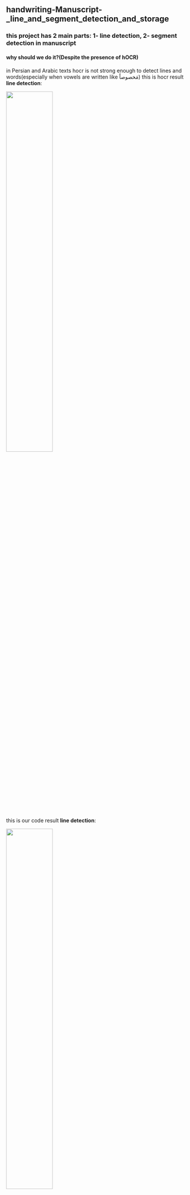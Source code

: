 ## handwriting-Manuscript-_line_and_segment_detection_and_storage
### this project has 2 main parts: 1- line detection, 2- segment detection in manuscript

#### why should we do it?(Despite the presence of hOCR)
in Persian and Arabic texts hocr is not strong enough to detect lines and words(especially when vowels are written like مَخصوصاً)
this is hocr result **line detection**:

<img src="https://github.com/ZeinabTaghavi/handwriting-Manuscript-_line_and_segment_detection_and_storage/blob/master/Comparison_codes/line_detection_hocr_or_x_y_projection/HW_hocr/1.jpg_rect_lines_with_hOCR.jpg?raw=true" width="50%" height="50%">

this is our code result **line detection**:

<img src="https://github.com/ZeinabTaghavi/handwriting-Manuscript-_line_and_segment_detection_and_storage/blob/master/line_detectoin/1.jpg_find_line_by_semi_histogram_5_bound.jpg?raw=true" width="50%" height="50%">

this is hocr result **segment detection**:

<img src="https://github.com/ZeinabTaghavi/handwriting-Manuscript-_line_and_segment_detection_and_storage/blob/master/Comparison_codes/segment_detectoin_hOCR_x_y_projection/rect_words_with_hOCR_EAST_on_denoised_img.jpg?raw=true" width="50%" height="50%">

this is our code result **segment detection**:

<img src="https://github.com/ZeinabTaghavi/handwriting-Manuscript-_line_and_segment_detection_and_storage/blob/master/segment_detectoin/x_y_projection_contours/1.jpg_1_contoured.jpg?raw=true" width="50%" height="50%">

#### describing code:

source image:

<img src="https://raw.githubusercontent.com/ZeinabTaghavi/handwriting-Manuscript-_line_and_segment_detection_and_storage/master/line_detectoin/1.jpg" width="50%" height="50%">

##### 1- line detection:

by using x projection and then y projection we can find lines, in image what does it mean?
read below:
  ```
  # 2 - find the high compression vertical area

    vertical_hist = [sum(gray_env[i,:]) for i in range(img.shape[0])]
    
  ```
  this is result of vertical_hist:

  <img src="https://github.com/ZeinabTaghavi/handwriting-Manuscript-_line_and_segment_detection_and_storage/blob/master/plots/plot1.png?raw=true" width="50%" height="50%">  
  
  ```
    vertical_temp = gray_corrected_rotation.copy()
    vertical_limit = gray_env.shape[1] * 255 * vertical_percent *.01
    for i in range(len(vertical_hist)):
        if vertical_hist[i] > vertical_limit:
            vertical_temp[i,:] = 255
        else:
            vertical_temp[i,:] = 0
            
  ```
  this is result of mapping high density parts to be main lines:
  
  <img src="https://github.com/ZeinabTaghavi/handwriting-Manuscript-_line_and_segment_detection_and_storage/blob/master/plots/plot2.png?raw=true" width="50%" height="50%">
  
it would give us a multimodal histogram, gets us **height** of lines.

then in each line, with same way we can find correct location of lines.
  ```
  for y1,y2 in vertical_lines_positions:
        temp_img_env = gray_corrected_rotation_env[y1:y2,:]
        horizontal_limit = (y2-y1) * 255 * horizontal_percent * .01
        for j in range(temp_img_env.shape[1]):
            if sum(temp_img_env[:,j]) > horizontal_limit:
                line_location_image[y1:y2, j] = 0

  ```
  
then draw rectangle to bound them, and this is result:

<img src="https://github.com/ZeinabTaghavi/handwriting-Manuscript-_line_and_segment_detection_and_storage/blob/master/line_detectoin/1.jpg_find_line_by_semi_histogram_5_bound.jpg?raw=true" width="50%" height="50%">

adn one of the stored lines:

<img src="https://github.com/ZeinabTaghavi/handwriting-Manuscript-_line_and_segment_detection_and_storage/blob/master/segment_detectoin/x_y_projection_contours/1.jpg?raw=true" width="50%" height="50%">

and then, we will store them in folder.


##### 2- segment detection

at first, detect contours, in this time, may detect many noises,
so whot to removethem?
this is the histogram based on contours contourAre(lowest part is min contourAre and highest is biggest contourAre, in 10 bins):

<img src="https://github.com/ZeinabTaghavi/handwriting-Manuscript-_line_and_segment_detection_and_storage/blob/master/plots/plot3.png?raw=true" height="50%">

the first bin has highest count of contoursArea, they are noises or dots, and must be ignored,
then to cover all parts of segments(dots(like ب چ ج), vowels(like سَلام or بعضاً), and some seprate parts of one segments(like ک or گ )) detect first and last of width(w1, w1) then cover all heigh of line (h1 = 0 , h1 = height of line)
then result is this image

<img src="https://github.com/ZeinabTaghavi/handwriting-Manuscript-_line_and_segment_detection_and_storage/blob/master/segment_detectoin/x_y_projection_contours/1.jpg_1_contoured.jpg?raw=true" height="50%">

and store them in a seprate file, 
some of example segments are:

<img src="https://github.com/ZeinabTaghavi/handwriting-Manuscript-_line_and_segment_detection_and_storage/blob/master/segment_detectoin/x_y_projection_contours/Segment_images_for_1.jpg/11_segment_y1_-14_y2_126_x1_639_x2_687_.jpg?raw=true" height="50%">

<img src="https://github.com/ZeinabTaghavi/handwriting-Manuscript-_line_and_segment_detection_and_storage/blob/master/segment_detectoin/x_y_projection_contours/Segment_images_for_1.jpg/14_segment_y1_-16_y2_125_x1_690_x2_729_.jpg?raw=true" height="50%">

<img src="https://github.com/ZeinabTaghavi/handwriting-Manuscript-_line_and_segment_detection_and_storage/blob/master/segment_detectoin/x_y_projection_contours/Segment_images_for_1.jpg/15_segment_y1_-13_y2_118_x1_311_x2_361_.jpg?raw=true" height="50%">

<img src="https://github.com/ZeinabTaghavi/handwriting-Manuscript-_line_and_segment_detection_and_storage/blob/master/segment_detectoin/x_y_projection_contours/Segment_images_for_1.jpg/17_segment_y1_-27_y2_143_x1_595_x2_634_.jpg?raw=true" height="50%">

<img src="https://github.com/ZeinabTaghavi/handwriting-Manuscript-_line_and_segment_detection_and_storage/blob/master/segment_detectoin/x_y_projection_contours/Segment_images_for_1.jpg/1_segment_y1_36_y2_117_x1_787_x2_817_.jpg?raw=true" height="50%">

